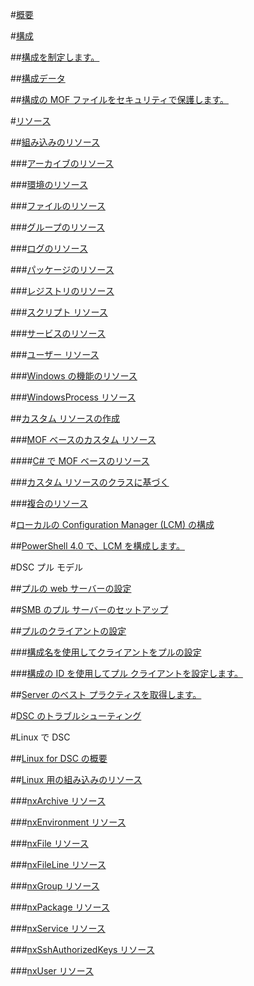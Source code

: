 #[概要](overview.md)

#[構成](configurations.md)

##[構成を制定します。](enactingConfigurations.md)

##[構成データ](configData.md)

##[構成の MOF ファイルをセキュリティで保護します。](secureMOF.md)

#[リソース](resources.md)

##[組み込みのリソース](builtInResource.md)

###[アーカイブのリソース](archiveResource.md)

###[環境のリソース](environmentResource.md)

###[ファイルのリソース](fileResource.md)

###[グループのリソース](groupResource.md)

###[ログのリソース](logResource.md)

###[パッケージのリソース](packageResource.md)

###[レジストリのリソース](registryResource.md)

###[スクリプト リソース](scriptResource.md)

###[サービスのリソース](serviceResource.md)

###[ユーザー リソース](userResource.md)

###[Windows の機能のリソース](windowsfeatureResource.md)

###[WindowsProcess リソース](windowsProcessResource.md)

##[カスタム リソースの作成](authoringResource.md)

###[MOF ベースのカスタム リソース](authoringResourceMOF.md)

####[C# で MOF ベースのリソース](authoringResourceMofCS.md)

###[カスタム リソースのクラスに基づく](authoringResourceClass.md)

###[複合のリソース](authoringResourceComposite.md)

#[ローカルの Configuration Manager (LCM) の構成](metaConfig.md)

##[PowerShell 4.0 で、LCM を構成します。](metaConfig4.md)

#DSC プル モデル

##[プルの web サーバーの設定](pullServer.md)

##[SMB のプル サーバーのセットアップ](pullServerSMB.md)

##[プルのクライアントの設定](pullClient.md)

###[構成名を使用してクライアントをプルの設定](pullClientConfigNames.md)

###[構成の ID を使用してプル クライアントを設定します。](pullClientConfigID.md)

##[Server のベスト プラクティスを取得します。](secureServer.md)

#[DSC のトラブルシューティング](troubleshooting.md)

#Linux で DSC

##[Linux for DSC の概要](lnxGettingStarted.md)

##[Linux 用の組み込みのリソース](lnxBuiltInResources.md)

###[nxArchive リソース](lnxArchiveResource.md)

###[nxEnvironment リソース](lnxEnvironmentResource.md)

###[nxFile リソース](lnxFileResource.md)

###[nxFileLine リソース](lnxFileLineResource.md)

###[nxGroup リソース](lnxGroupResource.md)

###[nxPackage リソース](lnxPackageResource.md)

###[nxService リソース](lnxServiceResource.md)

###[nxSshAuthorizedKeys リソース](lnxSshAuthorizedKeysResource.md)

###[nxUser リソース](lnxUserResource.md)


